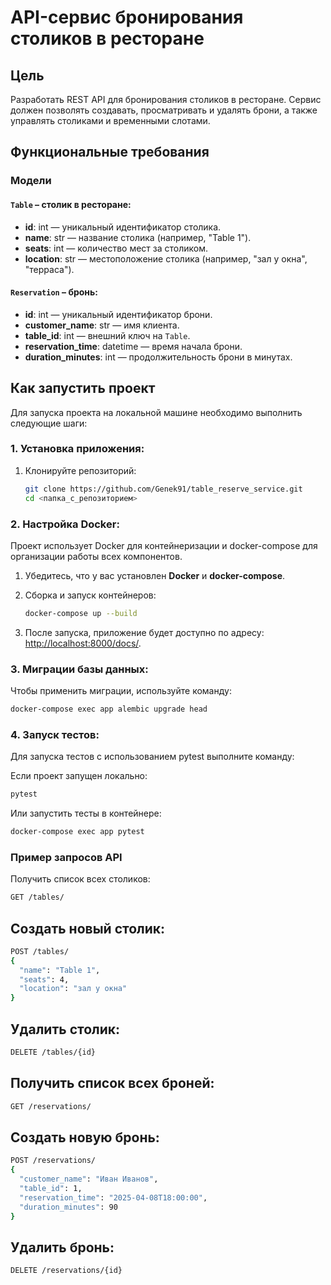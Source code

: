 # API-сервис бронирования столиков в ресторане

##  Цель
Разработать REST API для бронирования столиков в ресторане. Сервис должен позволять создавать, просматривать и удалять брони, а также управлять столиками и временными слотами.

##  Функциональные требования

### Модели

#### `Table` – столик в ресторане:
- **id**: int — уникальный идентификатор столика.
- **name**: str — название столика (например, "Table 1").
- **seats**: int — количество мест за столиком.
- **location**: str — местоположение столика (например, "зал у окна", "терраса").

#### `Reservation` – бронь:
- **id**: int — уникальный идентификатор брони.
- **customer_name**: str — имя клиента.
- **table_id**: int — внешний ключ на `Table`.
- **reservation_time**: datetime — время начала брони.
- **duration_minutes**: int — продолжительность брони в минутах.


## Как запустить проект

Для запуска проекта на локальной машине необходимо выполнить следующие шаги:

### 1. Установка приложения:

1. Клонируйте репозиторий:
    ```bash
    git clone https://github.com/Genek91/table_reserve_service.git
    cd <папка_с_репозиторием>
    ```

### 2. Настройка Docker:

Проект использует Docker для контейнеризации и docker-compose для организации работы всех компонентов.

1. Убедитесь, что у вас установлен **Docker** и **docker-compose**.

2. Сборка и запуск контейнеров:
    ```bash
    docker-compose up --build
    ```

3. После запуска, приложение будет доступно по адресу: [http://localhost:8000/docs/](http://localhost:8000/docs/).

### 3. Миграции базы данных:
Чтобы применить миграции, используйте команду:
```bash
docker-compose exec app alembic upgrade head
```

### 4. Запуск тестов:
Для запуска тестов с использованием pytest выполните команду:

Если проект запущен локально:

```bash
pytest
```

Или запустить тесты в контейнере:

```bash
docker-compose exec app pytest
```

###  Пример запросов API
Получить список всех столиков:
```bash
GET /tables/
```
## Создать новый столик:
```bash
POST /tables/
{
  "name": "Table 1",
  "seats": 4,
  "location": "зал у окна"
}
```
## Удалить столик:
```bash
DELETE /tables/{id}
```
## Получить список всех броней:
```bash
GET /reservations/
```
## Создать новую бронь:
```bash
POST /reservations/
{
  "customer_name": "Иван Иванов",
  "table_id": 1,
  "reservation_time": "2025-04-08T18:00:00",
  "duration_minutes": 90
}
```
## Удалить бронь:
```bash
DELETE /reservations/{id}
```

